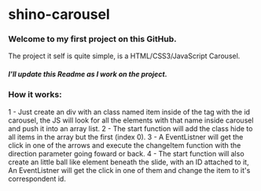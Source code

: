 # shino-carousel

### Welcome to my first project on this GitHub.

The project it self is quite simple, is a HTML/CSS3/JavaScript Carousel.

##### I'll update this Readme as I work on the project.

### How it works:

1 - Just create an div with an class named item inside of the tag with the id carousel, the JS will look for all the elements with that name inside carousel and push it into an array list.
2 - The start function will add the class hide to all items in the array but the first (index 0).
3 - A EventListner will get the click in one of the arrows and execute the changeItem function with the direction parameter going foward or back.
4 - The start function will also create an little ball like element beneath the slide, with an ID attached to it, An EventListner will get the click in one of them and change the item to it's correspondent id.
